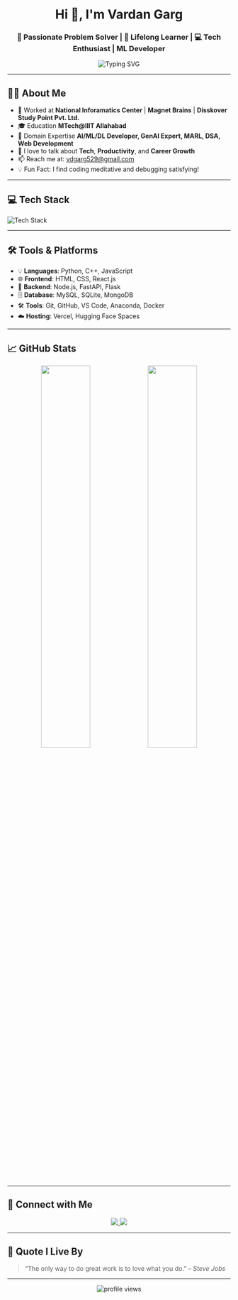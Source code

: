

<!--
**vdgarg529/vdgarg529** is a ✨ _special_ ✨ repository because its `README.md` (this file) appears on your GitHub profile.

Here are some ideas to get you started:

- 🔭 I’m currently working on ...
- 🌱 I’m currently learning ...
- 👯 I’m looking to collaborate on ...
- 🤔 I’m looking for help with ...
- 💬 Ask me about ...
- 📫 How to reach me: ...
- 😄 Pronouns: ...
- ⚡ Fun fact: ...
-->

<!-- Profile README for Vardan Garg -->

<h1 align="center">Hi 👋, I'm Vardan Garg</h1>
<h3 align="center">🚀 Passionate Problem Solver | 🧠 Lifelong Learner | 💻 Tech Enthusiast | ML Developer</h3>

<p align="center">
  <img src="https://readme-typing-svg.demolab.com?font=Fira+Code&pause=1000&color=00FEEF&center=true&vCenter=true&width=435&lines=Welcome+to+my+GitHub+Profile!;Let's+build+something+amazing+🚀;" alt="Typing SVG" />
</p>

---

## 🧑‍💻 About Me

- 💼 Worked at **National Inforamatics Center** | **Magnet Brains** | **Disskover Study Point Pvt. Ltd.**
- 🎓 Education **MTech@IIIT Allahabad** 
- 🌱 Domain Expertise **AI/ML/DL Developer, GenAI Expert, MARL, DSA, Web Development**
- 💬 I love to talk about **Tech**, **Productivity**, and **Career Growth**
- 📫 Reach me at: [vdgarg529@gmail.com](mailto:vdgarg529@gmail.com)
- 💡 Fun Fact: I find coding meditative and debugging satisfying!

---

## 💻 Tech Stack

<p>
  <img src="https://skillicons.dev/icons?i=python,langchain,huggingface,pytorch,tensorflow,cpp,html,css,js,react,nodejs,fastapi,sqlite,git,github,vscode,linux" alt="Tech Stack" />
</p>

---

## 🛠️ Tools & Platforms

- 💡 **Languages**: Python, C++, JavaScript
- 🌐 **Frontend**: HTML, CSS, React.js
- 🧠 **Backend**: Node.js, FastAPI, Flask
- 🗄️ **Database**: MySQL, SQLite, MongoDB 
- 🛠️ **Tools**: Git, GitHub, VS Code, Anaconda, Docker
- ☁️ **Hosting**: Vercel, Hugging Face Spaces

---

## 📈 GitHub Stats

<p align="center">
  <img src="https://github-readme-stats.vercel.app/api?username=vdgarg529&show_icons=true&theme=radical" width="47%" />
  <img src="https://github-readme-stats.vercel.app/api/top-langs/?username=vdgarg529&layout=compact&theme=radical" width="47%" />
</p>

---

## 🔗 Connect with Me

<p align="center">
  <a href="https://www.linkedin.com/in/vardan-garg-2905" target="_blank">
    <img src="https://img.shields.io/badge/LinkedIn-blue?logo=linkedin&style=for-the-badge" />
  </a>
  <a href="mailto:vdgarg529@gmail.com">
    <img src="https://img.shields.io/badge/Email-D14836?style=for-the-badge&logo=gmail&logoColor=white" />
  </a>
</p>

---

## 🌟 Quote I Live By

> “The only way to do great work is to love what you do.” – *Steve Jobs*

---

<p align="center">
  <img src="https://komarev.com/ghpvc/?username=vdgarg529&label=Profile%20views&color=0e75b6&style=flat" alt="profile views" />
</p>

